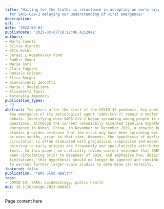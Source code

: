 ```yaml
---
title: 'Waiting for the truth: is reluctance in accepting an early origin hypothesis
  for SARS-CoV-2 delaying our understanding of viral emergence?'
description:
url: ''
date: '2022-03-01'
publishDate: '2025-03-07T18:12:06.425204Z'
authors:
- Marta Canuti
- Silvia Bianchi
- Otto Kolbl
- Sergei L Kosakovsky Pond
- Sudhir Kumar
- Maria Gori
- Clara Fappani
- Daniela Colzani
- Elisa Borghi
- Gianvincenzo Zuccotti
- Mario C Raviglione
- Elisabetta Tanzi
- Antonella Amendola
publication_types:
- '2'
abstract: Two years after the start of the COVID-19 pandemic, key questions about
  the emergence of its aetiological agent (SARS-CoV-2) remain a matter of considerable
  debate. Identifying when SARS-CoV-2 began spreading among people is one of those
  questions. Although the current canonically accepted timeline hypothesises viral
  emergence in Wuhan, China, in November or December 2019, a growing body of diverse
  studies provides evidence that the virus may have been spreading worldwide weeks,
  or even months, prior to that time. However, the hypothesis of earlier SARS-CoV-2
  circulation is often dismissed with prejudicial scepticism and experimental studies
  pointing to early origins are frequently and speculatively attributed to false-positive
  tests. In this paper, we critically review current evidence that SARS-CoV-2 had
  been circulating prior to December of 2019, and emphasise how, despite some scientific
  limitations, this hypothesis should no longer be ignored and considered sufficient
  to warrant further larger-scale studies to determine its veracity.
featured: false
publication: '*BMJ Glob Health*'
tags:
- COVID-19; SARS; epidemiology; public health
doi: 10.1136/bmjgh-2021-008386
---
```


Page content here